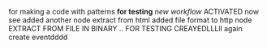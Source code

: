 for making a code with patterns
**for testing** 
*new workflow*
ACTIVATED
now see
added another node
extract from html
added file format to http node
EXTRACT FROM FILE IN BINARY ..
FOR TESTING
CREAYEDLLLll
again
create eventdddd
